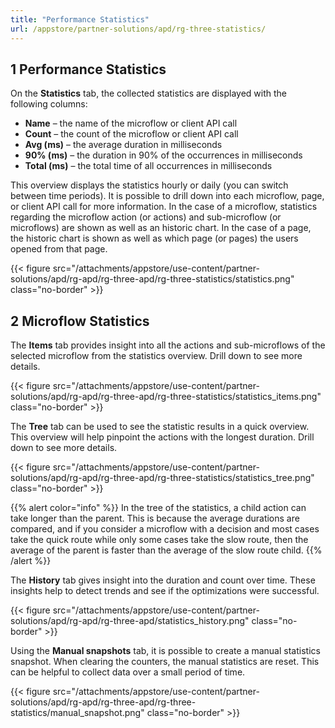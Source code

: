 ```yaml
---
title: "Performance Statistics"
url: /appstore/partner-solutions/apd/rg-three-statistics/
---
```


## 1 Performance Statistics

On the **Statistics** tab, the collected statistics are displayed with the following columns:

* **Name** – the name of the microflow or client API call
* **Count** – the count of the microflow or client API call
* **Avg (ms)** – the average duration in milliseconds
* **90% (ms)** – the duration in 90% of the occurrences in milliseconds
* **Total (ms)** – the total time of all occurrences in milliseconds

This overview displays the statistics hourly or daily (you can switch between time periods). It is possible to drill down into each microflow, page, or client API call for more information. In the case of a microflow, statistics regarding the microflow action (or actions) and sub-microflow (or microflows) are shown as well as an historic chart. In the case of a page, the historic chart is shown as well as which page (or pages) the users opened from that page. 

{{< figure src="/attachments/appstore/use-content/partner-solutions/apd/rg-apd/rg-three-apd/rg-three-statistics/statistics.png" class="no-border" >}}

## 2 Microflow Statistics

The **Items** tab provides insight into all the actions and sub-microflows of the selected microflow from the statistics overview. Drill down to see more details.

{{< figure src="/attachments/appstore/use-content/partner-solutions/apd/rg-apd/rg-three-apd/rg-three-statistics/statistics_items.png" class="no-border" >}}

The **Tree** tab can be used to see the statistic results in a quick overview. This overview will help pinpoint the actions with the longest duration. Drill down to see more details.

{{< figure src="/attachments/appstore/use-content/partner-solutions/apd/rg-apd/rg-three-apd/rg-three-statistics/statistics_tree.png" class="no-border" >}}

{{% alert color="info" %}}
In the tree of the statistics, a child action can take longer than the parent. This is because the average durations are compared, and if you consider a microflow with a decision and most cases take the quick route while only some cases take the slow route, then the average of the parent is faster than the average of the slow route child.
{{% /alert %}}

The **History** tab gives insight into the duration and count over time. These insights help to detect trends and see if the optimizations were successful. 

{{< figure src="/attachments/appstore/use-content/partner-solutions/apd/rg-apd/rg-three-apd/statistics_history.png" class="no-border" >}}

Using the **Manual snapshots** tab, it is possible to create a manual statistics snapshot. When clearing the counters, the manual statistics are reset. This can be helpful to collect data over a small period of time.

{{< figure src="/attachments/appstore/use-content/partner-solutions/apd/rg-apd/rg-three-apd/rg-three-statistics/manual_snapshot.png" class="no-border" >}}
